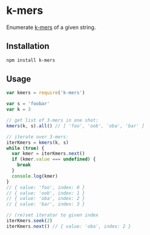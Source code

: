 # k-mers

Enumerate [k-mers](https://en.wikipedia.org/wiki/K-mer)
of a given string.

## Installation

```bash
npm install k-mers
```

## Usage

```js
var kmers = require('k-mers')

var s = 'foobar'
var k = 3

// get list of 3-mers in one shot:
kmers(k, s).all() // [ 'foo', 'oob', 'oba', 'bar' ]

// iterate over 3-mers:
iterKmers = kmers(k, s)
while (true) {
  var kmer = iterKmers.next()
  if (kmer.value === undefined) {
    break
  }
  console.log(kmer)
}
// { value: 'foo', index: 0 }
// { value: 'oob', index: 1 }
// { value: 'oba', index: 2 }
// { value: 'bar', index: 3 }

// (re)set iterator to given index
iterKmers.seek(2)
iterKmers.next() // { value: 'oba', index: 2 }
```
